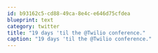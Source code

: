 ```yaml
---
id: b93162c5-cd88-49ca-8e4c-e646d75cfdea
blueprint: text
category: twitter
title: "19 days 'til the @Twilio conference."
caption: "19 days 'til the @Twilio conference."
---
```

